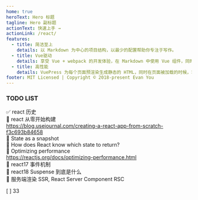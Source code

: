 ```yaml
---
home: true
heroText: Hero 标题
tagline: Hero 副标题
actionText: 快速上手 →
actionLink: /react/
features:
  - title: 简洁至上
    details: 以 Markdown 为中心的项目结构，以最少的配置帮助你专注于写作。
  - title: Vue驱动
    details: 享受 Vue + webpack 的开发体验，在 Markdown 中使用 Vue 组件，同时可以使用 Vue 来开发自定义主题。
  - title: 高性能
    details: VuePress 为每个页面预渲染生成静态的 HTML，同时在页面被加载的时候，将作为 SPA 运行。
footer: MIT Licensed | Copyright © 2018-present Evan You
---
```


### TODO LIST

✅ react 历史  
📝 react 从零开始构建  
https://blog.usejournal.com/creating-a-react-app-from-scratch-f3c693b84658  
📝 State as a snapshot  
📝 How does React know which state to return?  
📝 Optimizing performance  
https://reactjs.org/docs/optimizing-performance.html  
📝 react17 事件机制  
📝 react18 Suspense 到底是什么  
📝 服务端渲染 SSR, React Server Component RSC

[ ] 33
